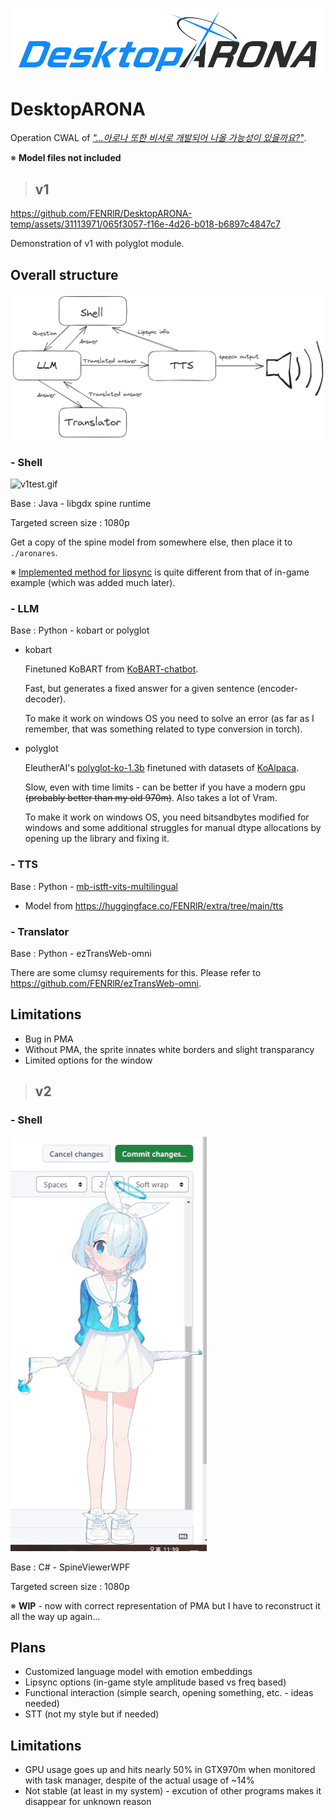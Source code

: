 ![title.png](resources/title.png)

# DesktopARONA

Operation CWAL of [*"...아로나 또한 비서로 개발되어 나올 가능성이 있을까요?"*](https://m.inven.co.kr/webzine/wznews.php?site=bluearchive&idx=265523).

※ **Model files not included**

>## v1

https://github.com/FENRlR/DesktopARONA-temp/assets/31113971/065f3057-f16e-4d26-b018-b6897c4847c7

Demonstration of v1 with polyglot module.

## Overall structure 

![structure.png](resources/structure.png)

### - Shell
![v1test.gif](resources/v1test.gif)

Base : Java - libgdx spine runtime

Targeted screen size : 1080p

Get a copy of the spine model from somewhere else, then place it to `./aronares`.

※ [Implemented method for lipsync](https://github.com/FENRlR/Simple-mouth-shape-recognition-using-euclidean-distance-in-real-time-tts-audiostream) is quite different from that of in-game example (which was added much later).


### - LLM
Base : Python - kobart or polyglot

- kobart

  Finetuned KoBART from [KoBART-chatbot](https://github.com/haven-jeon/KoBART-chatbot).

  Fast, but generates a fixed answer for a given sentence (encoder-decoder).
  
  To make it work on windows OS you need to solve an error (as far as I remember, that was something related to type conversion in torch).
  
- polyglot

  EleutherAI's [polyglot-ko-1.3b](https://huggingface.co/EleutherAI/polyglot-ko-1.3b) finetuned with datasets of [KoAlpaca](https://github.com/Beomi/KoAlpaca).
  
  Slow, even with time limits - can be better if you have a modern gpu ~~(probably better than my old 970m)~~. Also takes a lot of Vram.
  
  To make it work on windows OS, you need bitsandbytes modified for windows and some additional struggles for manual dtype allocations by opening up the library and fixing it.

  
### - TTS
Base : Python - [mb-istft-vits-multilingual](https://github.com/misakiudon/MB-iSTFT-VITS-multilingual)

- Model from https://huggingface.co/FENRlR/extra/tree/main/tts


### - Translator
Base : Python - ezTransWeb-omni

There are some clumsy requirements for this. Please refer to https://github.com/FENRlR/ezTransWeb-omni.


## Limitations
- Bug in PMA
- Without PMA, the sprite innates white borders and slight transparancy
- Limited options for the window


>## v2
### - Shell
![v2prototype.gif](resources/v2prototype.gif)

Base : C# - SpineViewerWPF

Targeted screen size : 1080p

※ **WIP** - now with correct representation of PMA but I have to reconstruct it all the way up again...
## Plans
- Customized language model with emotion embeddings 
- Lipsync options (in-game style amplitude based vs freq based)
- Functional interaction (simple search, opening something, etc. - ideas needed)
- STT (not my style but if needed)

## Limitations 
- GPU usage goes up and hits nearly 50% in GTX970m when monitored with task manager, despite of the actual usage of ~14%
- Not stable (at least in my system) - excution of other programs makes it disappear for unknown reason
